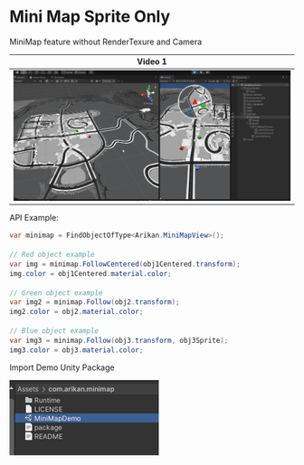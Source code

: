 # Mini Map Sprite Only
MiniMap feature without RenderTexure and Camera

| Video 1                             |
| ----------------------------------- |
| ![Alt text](/SS~/DemoSS.gif "Demo Gif") |

API Example:

```C#
var minimap = FindObjectOfType<Arikan.MiniMapView>();

// Red object example
var img = minimap.FollowCentered(obj1Centered.transform);
img.color = obj1Centered.material.color;

// Green object example
var img2 = minimap.Follow(obj2.transform);
img2.color = obj2.material.color;

// Blue object example
var img3 = minimap.Follow(obj3.transform, obj3Sprite);
img3.color = obj3.material.color;
```

Import Demo Unity Package

![Alt text](/SS~/DemoUP.PNG "Demo Import")